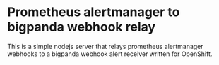 # Prometheus alertmanager to bigpanda webhook relay

This is a simple nodejs server that relays prometheus alertmanager webhooks to a
bigpanda webhook alert receiver written for OpenShift.
